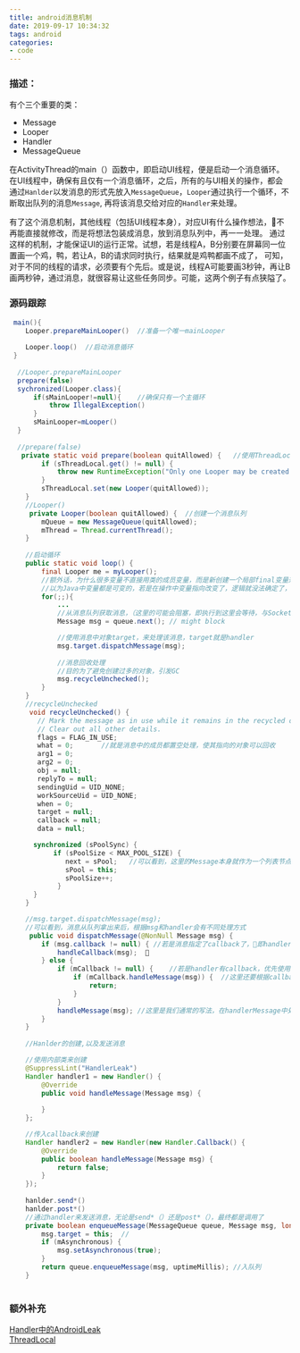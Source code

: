 ```yaml
---
title: android消息机制
date: 2019-09-17 10:34:32
tags: android
categories:
- code
---
```


### 描述： 
有个三个重要的类：
* Message
* Looper
* Handler
* MessageQueue

在ActivityThread的main（）函数中，即启动UI线程，便是启动一个消息循环。
在UI线程中，确保有且仅有一个消息循环，之后，所有的与UI相关的操作，都会通过`Hanlder`以发消息的形式先放入`MessageQueue`，`Looper`通过执行一个循环，不断取出队列的消息`Message`, 再将该消息交给对应的`Handler`来处理。

有了这个消息机制，其他线程（包括UI线程本身），对应UI有什么操作想法，不再能直接就修改，而是将想法包装成消息，放到消息队列中，再一一处理。
通过这样的机制，才能保证UI的运行正常。试想，若是线程A，B分别要在屏幕同一位置画一个鸡，鸭，若让A，B的请求同时执行，结果就是鸡鸭都画不成了，
可知，对于不同的线程的请求，必须要有个先后。或是说，线程A可能要画3秒钟，再让B画两秒钟，通过消息，就很容易让这些任务同步。可能，这两个例子有点狭隘了。


### 源码跟踪

```java
 main(){
    Looper.prepareMainLooper()  //准备一个唯一mainLooper
    
    Looper.loop()  //启动消息循环
 }
 
  //Looper.prepareMainLooper
  prepare(false)
  sychronized(Looper.class){
      if(sMainLooper!=null){    //确保只有一个主循环
          throw IllegalException()
      }
      sMainLooper=mLooper()
  }
  
  //prepare(false)
   private static void prepare(boolean quitAllowed) {   //使用ThreadLocal确保每个线程只有一个Looper
        if (sThreadLocal.get() != null) {
            throw new RuntimeException("Only one Looper may be created per thread");
        }
        sThreadLocal.set(new Looper(quitAllowed));
    }
    //Looper()
     private Looper(boolean quitAllowed) {  //创建一个消息队列
        mQueue = new MessageQueue(quitAllowed);
        mThread = Thread.currentThread();
    }
    
    //启动循环
    public static void loop() {
        final Looper me = myLooper();   
        //额外话，为什么很多变量不直接用类的成员变量，而是新创建一个局部final变量来使用？
        //以为Java中变量都是可变的，若是在操作中变量指向改变了，逻辑就没法确定了，所以使用一个本地的final变量指向它
        for(;;){
            ...
            //从消息队列获取消息，（这里的可能会阻塞，即执行到这里会等待，与Socket中Server等待客户端连接相似，具体是什么原理有待研究...）
            Message msg = queue.next(); // might block 

            //使用消息中对象target，来处理该消息，target就是handler
            msg.target.dispatchMessage(msg);   
            
            //消息回收处理
            //目的为了避免创建过多的对象，引发GC
            msg.recycleUnchecked();
        }
    }
    //recycleUnchecked
     void recycleUnchecked() {
       // Mark the message as in use while it remains in the recycled object pool.
       // Clear out all other details.
       flags = FLAG_IN_USE;
       what = 0;       //就是消息中的成员都置空处理，使其指向的对象可以回收
       arg1 = 0;
       arg2 = 0;
       obj = null;
       replyTo = null;
       sendingUid = UID_NONE;
       workSourceUid = UID_NONE;
       when = 0;
       target = null;
       callback = null;
       data = null;

      synchronized (sPoolSync) {
           if (sPoolSize < MAX_POOL_SIZE) {
              next = sPool;   //可以看到，这里的Message本身就作为一个列表节点，且这里使用头插法将消息放回池子中
              sPool = this;
              sPoolSize++;
            }
      }
    }

    //msg.target.dispatchMessage(msg);   
    //可以看到，消息从队列拿出来后，根据msg和handler会有不同处理方式
     public void dispatchMessage(@NonNull Message msg) {
        if (msg.callback != null) { //若是消息指定了callback了，即handler通过post*(r)方法来发的
            handleCallback(msg);  
        } else {
            if (mCallback != null) {    //若是handler有callback，优先使用handler的callbak来处理
                if (mCallback.handleMessage(msg)) {  //这里还要根据callback中的返回值，来判断是否还要继续调用Handler的handerMessage()方法
                    return;
                }
            }
            handleMessage(msg); //这里是我们通常的写法，在handlerMessage中处理消息
        }
    }   
    
    //Hanlder的创建,以及发送消息

    //使用内部类来创建
    @SuppressLint("HandlerLeak")
    Handler handler1 = new Handler() {
        @Override
        public void handleMessage(Message msg) {
            
        }
    };

    //传入callback来创建
    Handler handler2 = new Handler(new Handler.Callback() {
        @Override
        public boolean handleMessage(Message msg) { 
            return false;
        }
    });
    
    hanlder.send*()
    hanlder.post*()
    //通过handler来发送消息，无论是send*（）还是post*（），最终都是调用了
    private boolean enqueueMessage(MessageQueue queue, Message msg, long uptimeMillis) {
        msg.target = this;  //
        if (mAsynchronous) {
            msg.setAsynchronous(true);
        }
        return queue.enqueueMessage(msg, uptimeMillis); //入队列
    }
    
```
### 额外补充
[Handler中的AndroidLeak](https://wjploop.github.io/2019/09/17/Handler中的AndroidLeak)  
[ThreadLocal](https://wjploop.github.io/2019/09/17/ThreadLocal)